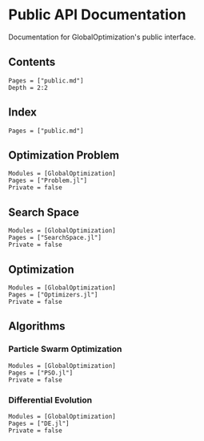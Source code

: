 # Public API Documentation

Documentation for GlobalOptimization's public interface.

## Contents
```@contents
Pages = ["public.md"]
Depth = 2:2
```

## Index
```@index
Pages = ["public.md"]
```

## Optimization Problem
```@autodocs
Modules = [GlobalOptimization]
Pages = ["Problem.jl"]
Private = false
```

## Search Space
```@autodocs
Modules = [GlobalOptimization]
Pages = ["SearchSpace.jl"]
Private = false
```

## Optimization
```@autodocs
Modules = [GlobalOptimization]
Pages = ["Optimizers.jl"]
Private = false
```

## Algorithms
### Particle Swarm Optimization
```@autodocs
Modules = [GlobalOptimization]
Pages = ["PSO.jl"]
Private = false
```

### Differential Evolution
```@autodocs
Modules = [GlobalOptimization]
Pages = ["DE.jl"]
Private = false
```